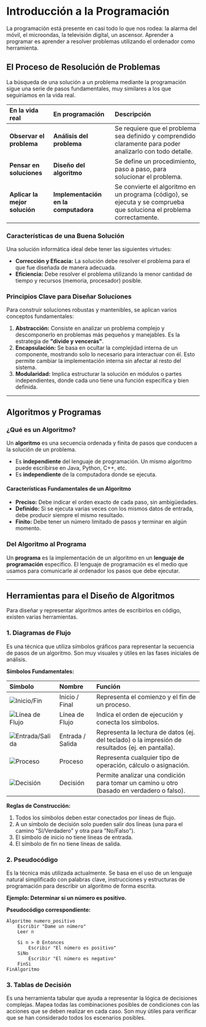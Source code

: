 # Introducción a la Programación

La programación está presente en casi todo lo que nos rodea: la alarma del móvil, el microondas, la televisión digital, un ascensor. Aprender a programar es aprender a resolver problemas utilizando el ordenador como herramienta.

## El Proceso de Resolución de Problemas

La búsqueda de una solución a un problema mediante la programación sigue una serie de pasos fundamentales, muy similares a los que seguiríamos en la vida real.

| En la vida real | En programación | Descripción |
| :--- | :--- | :--- |
| **Observar el problema** | **Análisis del problema** | Se requiere que el problema sea definido y comprendido claramente para poder analizarlo con todo detalle. |
| **Pensar en soluciones** | **Diseño del algoritmo** | Se define un procedimiento, paso a paso, para solucionar el problema. |
| **Aplicar la mejor solución** | **Implementación en la computadora** | Se convierte el algoritmo en un programa (código), se ejecuta y se comprueba que soluciona el problema correctamente. |

### Características de una Buena Solución

Una solución informática ideal debe tener las siguientes virtudes:

*   **Corrección y Eficacia:** La solución debe resolver el problema para el que fue diseñada de manera adecuada.
*   **Eficiencia:** Debe resolver el problema utilizando la menor cantidad de tiempo y recursos (memoria, procesador) posible.

### Principios Clave para Diseñar Soluciones

Para construir soluciones robustas y mantenibles, se aplican varios conceptos fundamentales:

1.  **Abstracción:** Consiste en analizar un problema complejo y descomponerlo en problemas más pequeños y manejables. Es la estrategia de **"divide y vencerás"**.
2.  **Encapsulación:** Se basa en ocultar la complejidad interna de un componente, mostrando solo lo necesario para interactuar con él. Esto permite cambiar la implementación interna sin afectar al resto del sistema.
3.  **Modularidad:** Implica estructurar la solución en módulos o partes independientes, donde cada uno tiene una función específica y bien definida.

---

## Algoritmos y Programas

### ¿Qué es un Algoritmo?

Un **algoritmo** es una secuencia ordenada y finita de pasos que conducen a la solución de un problema.

*   Es **independiente** del lenguaje de programación. Un mismo algoritmo puede escribirse en Java, Python, C++, etc.
*   Es **independiente** de la computadora donde se ejecuta.

#### Características Fundamentales de un Algoritmo
*   **Preciso:** Debe indicar el orden exacto de cada paso, sin ambigüedades.
*   **Definido:** Si se ejecuta varias veces con los mismos datos de entrada, debe producir siempre el mismo resultado.
*   **Finito:** Debe tener un número limitado de pasos y terminar en algún momento.

### Del Algoritmo al Programa

Un **programa** es la implementación de un algoritmo en un **lenguaje de programación** específico. El lenguaje de programación es el medio que usamos para comunicarle al ordenador los pasos que debe ejecutar.

---

## Herramientas para el Diseño de Algoritmos

Para diseñar y representar algoritmos antes de escribirlos en código, existen varias herramientas.

### 1. Diagramas de Flujo

Es una técnica que utiliza símbolos gráficos para representar la secuencia de pasos de un algoritmo. Son muy visuales y útiles en las fases iniciales de análisis.

**Símbolos Fundamentales:**

| Símbolo | Nombre | Función |
| :--- | :--- | :--- |
| ![Inicio/Fin](https://waz.smartdraw.com/flowchart/img/start-end-flowchart-symbol.png?bn=15100111939) | Inicio / Final | Representa el comienzo y el fin de un proceso. |
| ![Línea de Flujo](https://venngage-wordpress.s3.amazonaws.com/uploads/2024/02/2.png) | Línea de Flujo | Indica el orden de ejecución y conecta los símbolos. |
| ![Entrada/Salida](https://waz.smartdraw.com/flowchart/img/imput-output-flowchart-symbol.png?bn=15100111939) | Entrada / Salida | Representa la lectura de datos (ej. del teclado) o la impresión de resultados (ej. en pantalla). |
| ![Proceso](https://waz.smartdraw.com/flowchart/img/action-process-flowchart-symbol.png?bn=15100111939) | Proceso | Representa cualquier tipo de operación, cálculo o asignación. |
| ![Decisión](https://waz.smartdraw.com/flowchart/img/decision-flowchart-symbol.png?bn=15100111939) | Decisión | Permite analizar una condición para tomar un camino u otro (basado en verdadero o falso). |

**Reglas de Construcción:**
1.  Todos los símbolos deben estar conectados por líneas de flujo.
2.  A un símbolo de decisión solo pueden salir dos líneas (una para el camino "Sí/Verdadero" y otra para "No/Falso").
3.  El símbolo de inicio no tiene líneas de entrada.
4.  El símbolo de fin no tiene líneas de salida.

### 2. Pseudocódigo

Es la técnica más utilizada actualmente. Se basa en el uso de un lenguaje natural simplificado con palabras clave, instrucciones y estructuras de programación para describir un algoritmo de forma escrita.

**Ejemplo: Determinar si un número es positivo.**

**Pseudocódigo correspondiente:**
```
Algoritmo numero_positivo
    Escribir "Dame un número"
    Leer n

    Si n > 0 Entonces
        Escribir "El número es positivo"
    SiNo
        Escribir "El número es negativo"
    FinSi
FinAlgoritmo
```

### 3. Tablas de Decisión

Es una herramienta tabular que ayuda a representar la lógica de decisiones complejas. Mapea todas las combinaciones posibles de condiciones con las acciones que se deben realizar en cada caso. Son muy útiles para verificar que se han considerado todos los escenarios posibles.
